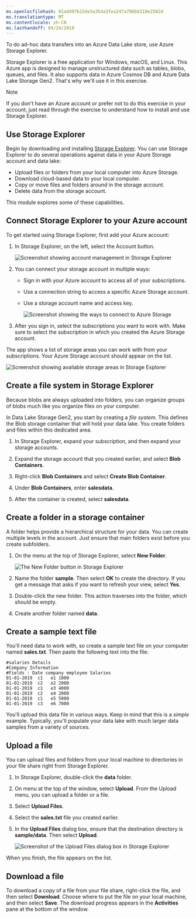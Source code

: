 ```yaml
---
ms.openlocfilehash: 01add97b15de3a354a3fea247a786bb310e2582d
ms.translationtype: MT
ms.contentlocale: zh-CN
ms.lasthandoff: 04/24/2019
---
```

To do ad-hoc data transfers into an Azure Data Lake store, use Azure Storage Explorer.

Storage Explorer is a free application for Windows, macOS, and Linux. This Azure app is designed to manage unstructured data such as tables, blobs, queues, and files. It also supports data in Azure Cosmos DB and Azure Data Lake Storage Gen2. That's why we'll use it in this exercise.

> [!NOTE]
> If you don't have an Azure account or prefer not to do this exercise in your account, just read through the exercise to understand how to install and use Storage Explorer.

## <a name="use-storage-explorer"></a>Use Storage Explorer

Begin by downloading and installing [Storage Explorer](<https://azure.microsoft.com/features/storage-explorer>). You can use Storage Explorer to do several operations against data in your Azure Storage account and data lake:

- Upload files or folders from your local computer into Azure Storage.
- Download cloud-based data to your local computer.
- Copy or move files and folders around in the storage account.
- Delete data from the storage account.

This module explores some of these capabilities.

## <a name="connect-storage-explorer-to-your-azure-account"></a>Connect Storage Explorer to your Azure account

To get started using Storage Explorer, first add your Azure account:

1. In Storage Explorer, on the left, select the Account button.

    ![Screenshot showing account management in Storage Explorer](../media/3-account-management.png)

1. You can connect your storage account in multiple ways: 
   - Sign in with your Azure account to access all of your subscriptions.
   - Use a connection string to access a specific Azure Storage account.
   - Use a storage account name and access key.

     ![Screenshot showing the ways to connect to Azure Storage](../media/3-connect-to-azure-storage.png)

1. After you sign in, select the subscriptions you want to work with. Make sure to select the subscription in which you created the Azure Storage account.

The app shows a list of storage areas you can work with from your subscriptions. Your Azure Storage account should appear on the list.

![Screenshot showing available storage areas in Storage Explorer](../media/3-main-app-display.png)

## <a name="create-a-file-system-in-storage-explorer"></a>Create a file system in Storage Explorer

Because blobs are always uploaded into folders, you can organize groups of blobs much like you organize files on your computer. 

In Data Lake Storage Gen2, you start by creating a _file system_. This defines the Blob storage container that will hold your data lake. You create folders and files within this dedicated area.

1. In Storage Explorer, expand your subscription, and then expand your storage accounts.

1. Expand the storage account that you created earlier, and select **Blob Containers**.

1. Right-click **Blob Containers** and select **Create Blob Container**.

1. Under **Blob Containers**, enter **salesdata**.

1. After the container is created, select **salesdata**.

## <a name="create-a-folder-in-a-storage-container"></a>Create a folder in a storage container

A folder helps provide a hierarchical structure for your data. You can create multiple levels in the account. Just ensure that main folders exist before you create subfolders.

1. On the menu at the top of Storage Explorer, select **New Folder**.

    ![The New Folder button in Storage Explorer](../media/3-create-new-folder.png)

1. Name the folder **sample**. Then select **OK** to create the directory. If you get a message that asks if you want to refresh your view, select **Yes**.

1. Double-click the new folder. This action traverses into the folder, which should be empty.

1. Create another folder named **data**.

## <a name="create-a-sample-text-file"></a>Create a sample text file

You'll need data to work with, so create a sample text file on your computer named **sales.txt**. Then paste the following text into the file:

```text
#salaries Details
#Company Information
#Fields : Date company employee Salaries
01-01-2019  c1   e1 1000
01-01-2019  c2   e2 2000
01-01-2019  c1   e3 4000
01-01-2019  c2   e4 2000
01-01-2019  c1   e5 5000
01-01-2019  c3   e6 7000
```

You'll upload this data file in various ways. Keep in mind that this is a _simple_ example. Typically, you'll populate your data lake with much larger data samples from a variety of sources. 
## <a name="upload-a-file"></a>Upload a file

You can upload files and folders from your local machine to directories in your file share right from Storage Explorer.

1. In Storage Explorer, double-click the **data** folder.
1. On menu at the top of the window, select **Upload**. From the Upload menu, you can upload a folder or a file.
1. Select **Upload Files**.
1. Select the **sales.txt** file you created earlier.
1. In the **Upload Files** dialog box, ensure that the destination directory is **sample/data**. Then select **Upload**.

    ![Screenshot of the Upload Files dialog box in Storage Explorer](../media/3-upload-file.png)

When you finish, the file appears on the list.

## <a name="download-a-file"></a>Download a file

To download a copy of a file from your file share, right-click the file, and then select **Download**. Choose where to put the file on your local machine, and then select **Save**. The download progress appears in the **Activities** pane at the bottom of the window.
